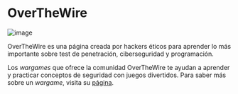 # OverTheWire

![image](https://github.com/user-attachments/assets/7ca3c5b5-be1a-4a1a-a7f5-04811cd6253e)

OverTheWire es una página creada por hackers éticos para aprender lo más importante sobre test de penetración, ciberseguridad y programación. 

Los *wargames* que ofrece la comunidad OverTheWire te ayudan a aprender y practicar conceptos de seguridad con juegos divertidos.
Para saber más sobre un *wargame*, visita su [página](https://overthewire.org/wargames/).
